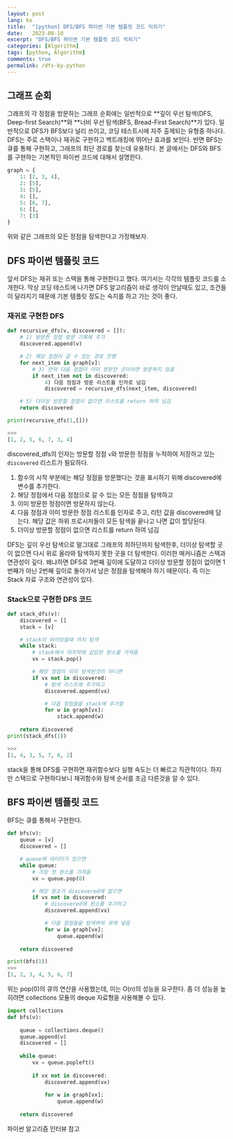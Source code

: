 ```yaml
---
layout: post
lang: ko
title:  "[python] DFS/BFS 파이썬 기본 템플릿 코드 익히기"
date:   2023-08-10
excerpt: "DFS/BFS 파이썬 기본 템플릿 코드 익히기"
categories: [Algorithm]
tags: [python, Algorithm]
comments: true
permalink: /dfs-by-python
---
```


## 그래프 순회
그래프의 각 정점을 방문하는 그래프 순회에는 일반적으로 **깊이 우선 탐색(DFS, Deep-first Search)**와 **너비 우선 탐색(BFS, Bread-First Search)**가 있다. 일반적으로 DFS가 BFS보다 널리 쓰이고, 코딩 테스트시에 자주 출제되는 유형중 하나다. DFS는 주로 스택이나 재귀로 구현하고 백트래킹에 뛰어난 효과를 보인다. 반면 BFS는 큐를 통해 구현하고, 그래프의 최단 경로를 찾는데 유용하다. 본 글에서는 DFS와 BFS를 구현하는 기본적인 파이썬 코드에 대해서 설명한다.

```python
graph = {
    1: [2, 3, 4],
    2: [5],
    3: [5],
    4: [],
    5: [6, 7],
    6: [],
    7: [3]
}
```
위와 같은 그래프의 모든 정점을 탐색한다고 가정해보자.

## DFS 파이썬 템플릿 코드
앞서 DFS는 재귀 또는 스택을 통해 구현한다고 했다. 여기서는 각각의 템플릿 코드를 소개한다. 막상 코딩 테스트에 나가면 DFS 알고리즘이 바로 생각이 안날때도 있고, 조건들이 달라지기 때문에 기본 템플릿 정도는 숙지를 하고 가는 것이 좋다. 

### 재귀로 구현한 DFS

```python
def recursive_dfs(v, discovered = []):
    # 1) 방문한 정점 방문 기록에 추가
    discovered.append(v)

    # 2) 해당 정점이 갈 수 있는 경로 진행
    for next_item in graph[v]:
        # 3) 만약 다음 정점이 이미 방문한 곳이라면 방문하지 않음
        if next_item not in discovered:
            4) 다음 정점과 방문 리스트를 인자로 넘김
            discovered = recursive_dfs(next_item, discovered)

    # 5) 더이상 방문할 정점이 없으면 리스트를 return 하여 넘김
    return discovered

print(recursive_dfs(1,[]))

>>>
[1, 2, 5, 6, 7, 3, 4]
```

discovered_dfs의 인자는 방문할 정점 `v`와 방문한 정점을 누적하여 저장하고 있는 `discovered` 리스트가 필요하다. 
1) 함수의 시작 부분에는 해당 정점을 방문했다는 것을 표시하기 위해 discovered에 변수를 추가한다.
2) 해당 정점에서 다음 정점으로 갈 수 있는 모든 정점을 탐색하고
3) 이미 방문한 정점이면 방문하지 않는다.
4) 다음 정점과 이미 방문한 정점 리스트를 인자로 주고, 리턴 값을 discovered에 담는다. 해당 값은 하위 프로시저들이 모든 탐색을 끝나고 나면 값이 할당된다.
5) 더이상 방문할 정점이 없으면 리스트를 return 하여 넘김

DFS는 깊이 우선 탐색으로 말그대로 그래프의 최하단까지 탐색한후, 더이상 탐색할 곳이 없으면 다시 위로 올라와 탐색하지 못한 곳을 더 탐색한다. 이러한 매커니즘은 스택과 연관성이 깊다. 왜냐하면 DFS로 3번째 깊이에 도달하고 더이상 방문할 정점이 없이면 1번째가 아닌 2번째 깊이로 돌아가서 남은 정점을 탐색해야 하기 때문이다. 즉 이는 Stack 자료 구조와 연관성이 있다. 

### Stack으로 구현한 DFS 코드

```python
def stack_dfs(v):
    discovered = []
    stack = [v]

    # stack이 비어있을때 까지 탐색
    while stack:
        # stack에서 마지막에 삽입된 원소를 가져옴
        vx = stack.pop()

        # 해당 정점이 이미 탐색된것이 아니면
        if vx not in discovered:
            # 탐색 리스트에 추가하고
            discovered.append(vx)

            # 다음 정점들을 stack에 추가함
            for w in graph[vx]:
                stack.append(w)
    
    return discovered
print(stack_dfs(1))

>>>
[1, 4, 3, 5, 7, 6, 2]
```

stack을 통해 DFS를 구현하면 재귀함수보다 실행 속도는 더 빠르고 직관적이다. 하지만 스택으로 구현하다보니 재귀함수와 탐색 순서를 조금 다른것을 알 수 있다. 


## BFS 파이썬 템플릿 코드

BFS는 큐를 통해서 구현한다.

```python
def bfs(v):
    queue = [v]
    discovered = []

    # queue에 데이터가 있으면
    while queue:
        # 가장 첫 원소를 가져옴
        vx = queue.pop(0)

        # 해당 원소가 discovered에 없으면
        if vx not in discovered:
            # discovered에 원소를 추가하고
            discovered.append(vx)

            # 다음 정점들을 탐색하여 큐에 넣음
            for w in graph[vx]:
                queue.append(w)
    
    return discovered

print(bfs(1))
>>>
[1, 2, 3, 4, 5, 6, 7]
```
위는 pop(0)의 큐의 연산을 사용했는데, 이는  O(n)의 성능을 요구한다. 좀 더 성능을 높히려면 collections 모듈의 deque 자료형을 사용해볼 수 있다. 

```python
import collections
def bfs(v):
    
    queue = collections.deque()
    queue.append(v)
    discovered = []
    
    while queue:
        vx = queue.popleft()
        
        if vx not in discovered:
            discovered.append(vx)
            
            for w in graph[vx]:
                queue.append(w)
    
    return discovered
```




파이썬 알고리즘 인터뷰 참고


